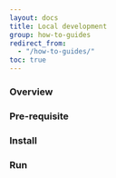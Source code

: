 ```yaml
---
layout: docs
title: Local development
group: how-to-guides
redirect_from:
  - "/how-to-guides/"
toc: true
---
```


### Overview

### Pre-requisite

### Install

### Run